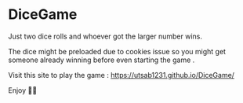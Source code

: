 # DiceGame

Just two dice rolls and whoever got the larger number wins. 

The dice might be preloaded due to cookies issue so you might get someone already winning before even starting the game . 

Visit this site to play the game : https://utsab1231.github.io/DiceGame/ 

Enjoy 🤘🤘

